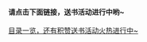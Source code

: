 #### 请点击下面链接，送书活动进行中哟~

[目录一览，还有积赞送书活动火热进行中~](http://mp.weixin.qq.com/s?__biz=MzI2NDYyMDgwOA==&mid=100000328&idx=1&sn=3bafc597efc690d7645758c0987b2782&chksm=6aa89c2f5ddf1539cab1e9d96675e8937023a563db15c08fce46bfece8436e0d6ecea28f9619#rd)
